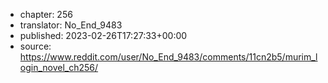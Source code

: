 - chapter: 256
- translator: No_End_9483
- published: 2023-02-26T17:27:33+00:00
- source: https://www.reddit.com/user/No_End_9483/comments/11cn2b5/murim_login_novel_ch256/

